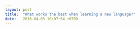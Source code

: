 ```yaml
---
layout: post
title:  "What works the best when learning a new language?"
date:   2016-04-03 10:07:54 +0700
---
```



